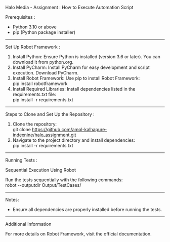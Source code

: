 
Halo Media - Assignment : How to Execute Automation Script

Prerequisites : 

- Python 3.10 or above  
- pip (Python package installer)  

---

Set Up Robot Framework : 

1. Install Python: Ensure Python is installed (version 3.6 or later). You can download it from python.org.  
2. Install PyCharm: Install PyCharm for easy development and script execution. Download PyCharm.  
3. Install Robot Framework: Use pip to install Robot Framework:  
   pip install robotframework  
4. Install Required Libraries: Install dependencies listed in the requirements.txt file:  
   pip install -r requirements.txt  

---

Steps to Clone and Set Up the Repository : 

1. Clone the repository:  
   git clone https://github.com/amol-kalhapure-indexnine/halo_assignment.git 
2. Navigate to the project directory and install dependencies:  
   pip install -r requirements.txt  

---

Running Tests : 

Sequential Execution Using Robot  

Run the tests sequentially with the following commands:  
   robot --outputdir Output/TestCases/  

---

Notes:   
- Ensure all dependencies are properly installed before running the tests.  

---

Additional Information  

For more details on Robot Framework, visit the official documentation.
